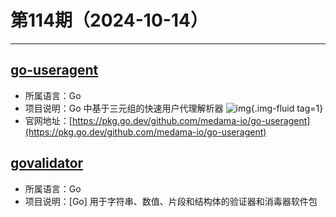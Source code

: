 # 第114期（2024-10-14）

---
## [go-useragent](https://github.com/medama-io/go-useragent)
- 所属语言：Go
- 项目说明：Go 中基于三元组的快速用户代理解析器
![img](https://mirror.ghproxy.com/https://raw.githubusercontent.com/xiaoxuan6/weekly/main/docs/static/images/2024-10-14/1728881146.png){.img-fluid tag=1}
- 官网地址：[https://pkg.go.dev/github.com/medama-io/go-useragent](https://pkg.go.dev/github.com/medama-io/go-useragent)

## [govalidator](https://github.com/asaskevich/govalidator)
- 所属语言：Go
- 项目说明：[Go] 用于字符串、数值、片段和结构体的验证器和消毒器软件包

